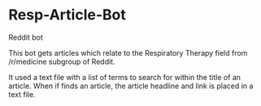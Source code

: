 # Resp-Article-Bot
Reddit bot 

This bot gets articles which relate to the Respiratory Therapy field from /r/medicine subgroup of Reddit.

It used a text file with a list of terms to search for within the title of an article.
When if finds an article, the article headline and link is placed in a text file.
